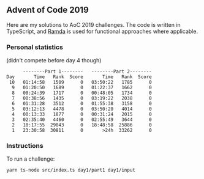 ## Advent of Code 2019

Here are my solutions to AoC 2019 challenges. The code is written in TypeScript, and [Ramda](https://ramdajs.com/) is used for functional approaches where applicable.

### Personal statistics

(didn't compete before day 4 though)

```
      --------Part 1--------   --------Part 2--------
Day       Time   Rank  Score       Time   Rank  Score
 10   01:14:58   1509      0   03:50:22   1785      0
  9   01:20:50   1689      0   01:22:37   1662      0
  8   00:24:39   1717      0   00:48:05   1734      0
  7   00:38:56   1435      0   03:19:22   2038      0
  6   01:31:28   3512      0   01:55:38   3158      0
  5   03:12:13   4478      0   03:50:20   4014      0
  4   00:13:33   1877      0   00:31:24   2015      0
  3   02:35:40   4460      0   02:55:49   3644      0
  2   18:17:55  29043      0   18:48:58  25886      0
  1   23:30:58  30811      0       >24h  33262      0
```

### Instructions

To run a challenge:

`yarn ts-node src/index.ts day1/part1 day1/input`
